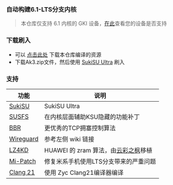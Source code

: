 ### 自动构建6.1-LTS分支内核

> 本仓库仅支持 6.1 内核的 GKI 设备，[在此](https://source.android.com/docs/core/architecture/kernel/gki-release-builds?hl=zh-cn)查看您的设备是否支持

### 下载刷入
- 可以 [点击此处](https://github.com/OgayCn/GKI-Kernel-Action/releases) 下载本仓库编译的资源
- 下载Ak3.zip文件，然后使用 [SukiSU Ultra](https://github.com/ShirkNeko/SukiSU-Ultra) 刷入

### 支持
| 功能 | 说明 |
| --- | --- |
| [SukiSU](https://github.com/ShirkNeko/SukiSU-Ultra) | SukiSU Ultra |
| [SUSFS](https://gitlab.com/simonpunk/susfs4ksu) | 在内核层面辅助KSU隐藏的功能补丁 |
| [BBR](https://blog.thinkin.top/archives/ke-pu-bbrdao-di-shi-shi-me) | 更优秀的TCP拥塞控制算法 |
| [Wireguard](https://zh.wikipedia.org/wiki/WireGuard) | 参考左侧 wiki 链接 |
| [LZ4KD](https://github.com/ShirkNeko/SukiSU_patch/tree/main/other) | HUAWEI 的 zram 算法，由[云彩之枫](https://github.com/yspbwx2010)移植 |
| [Mi-Patch](https://github.com/OgayCn/GKI-Kernel-Action) | 修复米系手机使用LTS分支带来的严重问题 |
| [Clang 21](https://github.com/ZyCromerZ/Clang) | 使用 Zyc Clang21编译器编译 |